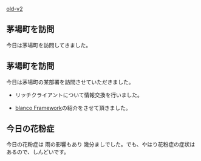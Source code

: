 [old-v2](ig060411-orig.html)

## 茅場町を訪問

今日は茅場町を訪問してきました。

## 茅場町を訪問

今日は茅場町の某部署を訪問させていただきました。

* リッチクライアントについて情報交換を行いました。
  
* [blanco Framework](http://www.igapyon.jp/blanco/blanco.ja.html)の紹介をさせて頂きました。

## 今日の花粉症

今日の花粉症は 雨の影響もあり 幾分ましでした。でも、やはり花粉症の症状はあるので、しんどいです。